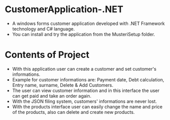 # CustomerApplication-.NET
 - A windows forms customer application developed with .NET Framework technology and C# language.
 - You can install and try the application from the MusteriSetup folder.
 
# Contents of Project
- With this application user can create a customer and set customer's informations.
- Example for customer informations are: Payment date, Debt calculation, Entry name, surname, Delete & Add Customers.
- The user can view customer information and in this interface the user can get paid and take an order again.
- With the JSON filing system, customers' informations are never lost.
- With the products interface user can easily change the name and price of the products, also can delete and create new products.

